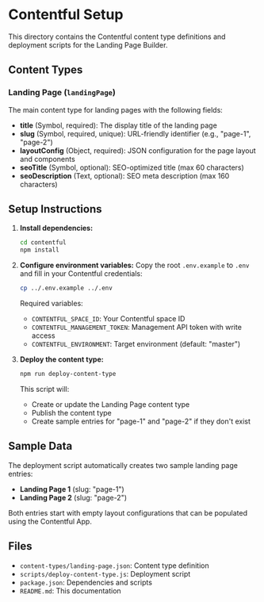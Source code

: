 # Contentful Setup

This directory contains the Contentful content type definitions and deployment scripts for the Landing Page Builder.

## Content Types

### Landing Page (`landingPage`)

The main content type for landing pages with the following fields:

- **title** (Symbol, required): The display title of the landing page
- **slug** (Symbol, required, unique): URL-friendly identifier (e.g., "page-1", "page-2")
- **layoutConfig** (Object, required): JSON configuration for the page layout and components
- **seoTitle** (Symbol, optional): SEO-optimized title (max 60 characters)
- **seoDescription** (Text, optional): SEO meta description (max 160 characters)

## Setup Instructions

1. **Install dependencies:**
   ```bash
   cd contentful
   npm install
   ```

2. **Configure environment variables:**
   Copy the root `.env.example` to `.env` and fill in your Contentful credentials:
   ```bash
   cp ../.env.example ../.env
   ```

   Required variables:
   - `CONTENTFUL_SPACE_ID`: Your Contentful space ID
   - `CONTENTFUL_MANAGEMENT_TOKEN`: Management API token with write access
   - `CONTENTFUL_ENVIRONMENT`: Target environment (default: "master")

3. **Deploy the content type:**
   ```bash
   npm run deploy-content-type
   ```

   This script will:
   - Create or update the Landing Page content type
   - Publish the content type
   - Create sample entries for "page-1" and "page-2" if they don't exist

## Sample Data

The deployment script automatically creates two sample landing page entries:

- **Landing Page 1** (slug: "page-1")
- **Landing Page 2** (slug: "page-2")

Both entries start with empty layout configurations that can be populated using the Contentful App.

## Files

- `content-types/landing-page.json`: Content type definition
- `scripts/deploy-content-type.js`: Deployment script
- `package.json`: Dependencies and scripts
- `README.md`: This documentation